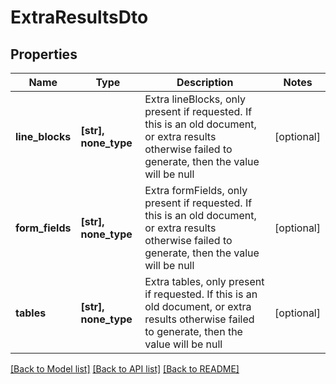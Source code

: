 # ExtraResultsDto


## Properties
Name | Type | Description | Notes
------------ | ------------- | ------------- | -------------
**line_blocks** | **[str], none_type** | Extra lineBlocks, only present if requested. If this is an old document, or extra results otherwise failed to generate, then the value will be null | [optional] 
**form_fields** | **[str], none_type** | Extra formFields, only present if requested. If this is an old document, or extra results otherwise failed to generate, then the value will be null | [optional] 
**tables** | **[str], none_type** | Extra tables, only present if requested. If this is an old document, or extra results otherwise failed to generate, then the value will be null | [optional] 

[[Back to Model list]](../README.md#documentation-for-models) [[Back to API list]](../README.md#documentation-for-api-endpoints) [[Back to README]](../README.md)


